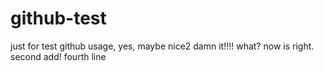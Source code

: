github-test
===========

just for test github usage, yes, maybe nice2
damn it!!!!
what?
now is right.
second add!
fourth line